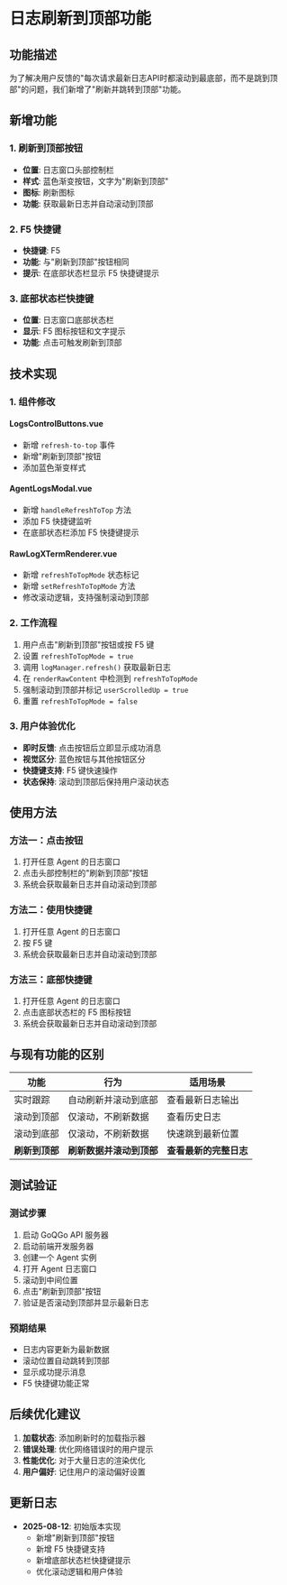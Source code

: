 # 日志刷新到顶部功能

## 功能描述

为了解决用户反馈的"每次请求最新日志API时都滚动到最底部，而不是跳到顶部"的问题，我们新增了"刷新并跳转到顶部"功能。

## 新增功能

### 1. 刷新到顶部按钮
- **位置**: 日志窗口头部控制栏
- **样式**: 蓝色渐变按钮，文字为"刷新到顶部"
- **图标**: 刷新图标
- **功能**: 获取最新日志并自动滚动到顶部

### 2. F5 快捷键
- **快捷键**: F5
- **功能**: 与"刷新到顶部"按钮相同
- **提示**: 在底部状态栏显示 F5 快捷键提示

### 3. 底部状态栏快捷键
- **位置**: 日志窗口底部状态栏
- **显示**: F5 图标按钮和文字提示
- **功能**: 点击可触发刷新到顶部

## 技术实现

### 1. 组件修改

#### LogsControlButtons.vue
- 新增 `refresh-to-top` 事件
- 新增"刷新到顶部"按钮
- 添加蓝色渐变样式

#### AgentLogsModal.vue
- 新增 `handleRefreshToTop` 方法
- 添加 F5 快捷键监听
- 在底部状态栏添加 F5 快捷键提示

#### RawLogXTermRenderer.vue
- 新增 `refreshToTopMode` 状态标记
- 新增 `setRefreshToTopMode` 方法
- 修改滚动逻辑，支持强制滚动到顶部

### 2. 工作流程

1. 用户点击"刷新到顶部"按钮或按 F5 键
2. 设置 `refreshToTopMode = true`
3. 调用 `logManager.refresh()` 获取最新日志
4. 在 `renderRawContent` 中检测到 `refreshToTopMode`
5. 强制滚动到顶部并标记 `userScrolledUp = true`
6. 重置 `refreshToTopMode = false`

### 3. 用户体验优化

- **即时反馈**: 点击按钮后立即显示成功消息
- **视觉区分**: 蓝色按钮与其他按钮区分
- **快捷键支持**: F5 键快速操作
- **状态保持**: 滚动到顶部后保持用户滚动状态

## 使用方法

### 方法一：点击按钮
1. 打开任意 Agent 的日志窗口
2. 点击头部控制栏的"刷新到顶部"按钮
3. 系统会获取最新日志并自动滚动到顶部

### 方法二：使用快捷键
1. 打开任意 Agent 的日志窗口
2. 按 F5 键
3. 系统会获取最新日志并自动滚动到顶部

### 方法三：底部快捷键
1. 打开任意 Agent 的日志窗口
2. 点击底部状态栏的 F5 图标按钮
3. 系统会获取最新日志并自动滚动到顶部

## 与现有功能的区别

| 功能 | 行为 | 适用场景 |
|------|------|----------|
| 实时跟踪 | 自动刷新并滚动到底部 | 查看最新日志输出 |
| 滚动到顶部 | 仅滚动，不刷新数据 | 查看历史日志 |
| 滚动到底部 | 仅滚动，不刷新数据 | 快速跳到最新位置 |
| **刷新到顶部** | **刷新数据并滚动到顶部** | **查看最新的完整日志** |

## 测试验证

### 测试步骤
1. 启动 GoQGo API 服务器
2. 启动前端开发服务器
3. 创建一个 Agent 实例
4. 打开 Agent 日志窗口
5. 滚动到中间位置
6. 点击"刷新到顶部"按钮
7. 验证是否滚动到顶部并显示最新日志

### 预期结果
- 日志内容更新为最新数据
- 滚动位置自动跳转到顶部
- 显示成功提示消息
- F5 快捷键功能正常

## 后续优化建议

1. **加载状态**: 添加刷新时的加载指示器
2. **错误处理**: 优化网络错误时的用户提示
3. **性能优化**: 对于大量日志的渲染优化
4. **用户偏好**: 记住用户的滚动偏好设置

## 更新日志

- **2025-08-12**: 初始版本实现
  - 新增"刷新到顶部"按钮
  - 新增 F5 快捷键支持
  - 新增底部状态栏快捷键提示
  - 优化滚动逻辑和用户体验
